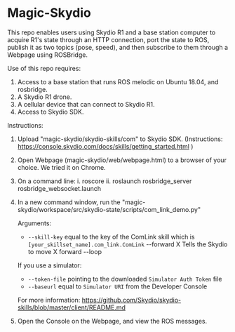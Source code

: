 # Magic-Skydio


This repo enables users using Skydio R1 and a base station computer to acquire R1's state through an HTTP connection, port the state to ROS, publish it as two topics (pose, speed), and then subscribe to them through a Webpage using ROSBridge. 


Use of this repo requires:  
1. Access to a base station that runs ROS melodic on Ubuntu 18.04, and rosbridge. 
2. A Skydio R1 drone.
3. A cellular device that can connect to Skydio R1. 
4. Access to Skydio SDK. 

Instructions: 

1. Upload "magic-skydio/skydio-skills/com" to Skydio SDK. (Instructions: https://console.skydio.com/docs/skills/getting_started.html ) 
2. Open Webpage (magic-skydio/web/webpage.html) to a browser of your choice. We tried it on Chrome. 
3. On a command line: 
    i. roscore
    ii. roslaunch rosbridge_server rosbridge_websocket.launch
4. In a new command window, run the "magic-skydio/workspace/src/skydio-state/scripts/com_link_demo.py" 

    Arguments: 
    - `--skill-key` equal to the key of the ComLink skill which is `[your_skillset_name].com_link.ComLink`
    --forward X Tells the Skydio to move X forward
    --loop 
     
    If you use a simulator: 
    - `--token-file` pointing to the downloaded `Simulator Auth Token` file
    - `--baseurl` equal to `Simulator URI` from the Developer Console

    For more information: https://github.com/Skydio/skydio-skills/blob/master/client/README.md

5. Open the Console on the Webpage, and view the ROS messages.

